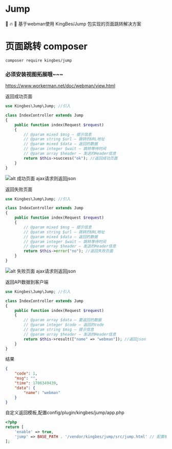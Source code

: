 # Jump
🚀 🔥 🌈 基于webman使用 KingBes/Jump 包实现的页面跳转解决方案
# 页面跳转 composer
```shell
composer require kingbes/jump
```
### 必须安装视图拓展哦~~~
https://www.workerman.net/doc/webman/view.html

返回成功页面
```php
use Kingbes\Jump\Jump; //引入

class IndexController extends Jump
{
    public function index(Request $request)
    {
        // @param mixed $msg — 提示信息
        // @param string $url — 跳转的URL地址
        // @param mixed $data — 返回的数据
        // @param integer $wait — 跳转等待时间
        // @param array $header — 发送的Header信息
        return $this->success("ok"); //返回成功页面
    }
}
```
![alt 成功页面](/截图success.png)
ajax请求则返回json

返回失败页面
```php
use Kingbes\Jump\Jump; //引入

class IndexController extends Jump
{
    public function index(Request $request)
    {
        // @param mixed $msg — 提示信息
        // @param string $url — 跳转的URL地址
        // @param mixed $data — 返回的数据
        // @param integer $wait — 跳转等待时间
        // @param array $header — 发送的Header信息
        return $this->error("no"); //返回失败页面
    }
}
```
![alt 失败页面](/截图error.png)
ajax请求则返回json

返回API数据到客户端
```php
use Kingbes\Jump\Jump; //引入

class IndexController extends Jump
{
    public function index(Request $request)
    {
        // @param array $data — 要返回的数据
        // @param integer $code — 返回的code
        // @param string $msg — 提示信息
        // @param array $header — 发送的Header信息
        return $this->result(["name" => "webman"]); //返回json
    }
}
```

结果
```json
{
    "code": 1,
    "msg": "",
    "time": 1706349439,
    "data": {
        "name": "webman"
    }
}
```


自定义返回模板,配置config/plugin/kingbes/jump/app.php
```php
<?php
return [
    'enable' => true,
    'jump' => BASE_PATH . '/vendor/kingbes/jump/src/jump.html' // 配置模板
];
```
